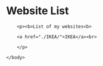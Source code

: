 <!DOCTYPE html>

<html lang="en-US">
    <body>
        <h1>Website List</h1>

        <p><b>List of my websites<b>

        <a href="./IKEA/">IKEA</a><br>

        </p>
        
    </body>
</html>